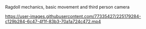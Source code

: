 Ragdoll mechanics, basic movement and third person camera


https://user-images.githubusercontent.com/77335427/225179284-c129b284-6c47-4f1f-83b3-70a1a724c472.mp4

